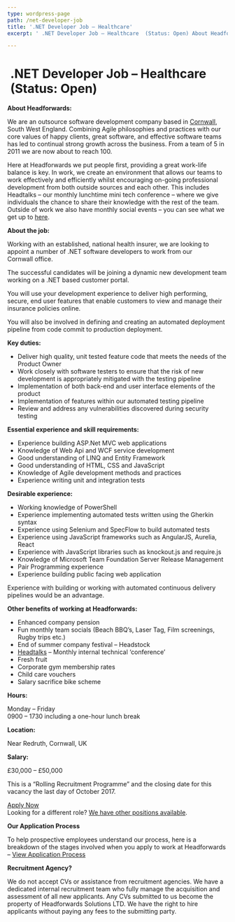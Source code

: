 ```yaml
---
type: wordpress-page
path: /net-developer-job
title: '.NET Developer Job – Healthcare'
excerpt: ' .NET Developer Job – Healthcare  (Status: Open) About Headforwards: We are an outsource software development company based in Cornwall, South West England. Combining Agile philosophies and practices with our core values of happy clients, great software, and effective software teams has led to continual strong growth across the business. From a team of 5 in 2011 we are …'

---
```

 .NET Developer Job – Healthcare  (Status: Open)
================================================

**About Headforwards:**

We are an outsource software development company based in [Cornwall](https://www.visitcornwall.com/), South West England. Combining Agile philosophies and practices with our core values of happy clients, great software, and effective software teams has led to continual strong growth across the business. From a team of 5 in 2011 we are now about to reach 100.

Here at Headforwards we put people first, providing a great work-life balance is key. In work, we create an environment that allows our teams to work effectively and efficiently whilst encouraging on-going professional development from both outside sources and each other. This includes Headtalks – our monthly lunchtime mini tech conference – where we give individuals the chance to share their knowledge with the rest of the team. Outside of work we also have monthly social events – you can see what we get up to [here](https://www.headforwards.com/category/team-adventures/).

**About the job:**

Working with an established, national health insurer, we are looking to appoint a number of .NET software developers to work from our Cornwall office.

The successful candidates will be joining a dynamic new development team working on a .NET based customer portal.

You will use your development experience to deliver high performing, secure, end user features that enable customers to view and manage their insurance policies online.

You will also be involved in defining and creating an automated deployment pipeline from code commit to production deployment.

**Key duties:**

*   Deliver high quality, unit tested feature code that meets the needs of the Product Owner
*   Work closely with software testers to ensure that the risk of new development is appropriately mitigated with the testing pipeline
*   Implementation of both back-end and user interface elements of the product
*   Implementation of features within our automated testing pipeline
*   Review and address any vulnerabilities discovered during security testing

**Essential experience and skill requirements:**

*   Experience building ASP.Net MVC web applications
*   Knowledge of Web Api and WCF service development
*   Good understanding of LINQ and Entity Framework
*   Good understanding of HTML, CSS and JavaScript
*   Knowledge of Agile development methods and practices
*   Experience writing unit and integration tests

**Desirable experience:**

*   Working knowledge of PowerShell
*   Experience implementing automated tests written using the Gherkin syntax
*   Experience using Selenium and SpecFlow to build automated tests
*   Experience using JavaScript frameworks such as AngularJS, Aurelia, React
*   Experience with JavaScript libraries such as knockout.js and require.js
*   Knowledge of Microsoft Team Foundation Server Release Management
*   Pair Programming experience
*   Experience building public facing web application

Experience with building or working with automated continuous delivery pipelines would be an advantage.

**Other benefits of working at Headforwards:**

*   Enhanced company pension
*   Fun monthly team socials (Beach BBQ’s, Laser Tag, Film screenings, Rugby trips etc.)
*   End of summer company festival – Headstock
*   [Headtalks](https://www.headforwards.com/headtalks/) – Monthly internal technical ‘conference’
*   Fresh fruit
*   Corporate gym membership rates
*   Child care vouchers
*   Salary sacrifice bike scheme

**Hours:**

Monday – Friday  
0900 – 1730 including a one-hour lunch break

**Location:**

Near Redruth, Cornwall, UK

**Salary:**

£30,000 – £50,000

This is a “Rolling Recruitment Programme” and the closing date for this vacancy the last day of October 2017.

[Apply Now](https://www.headforwards.com/careers/#vacancies)  
Looking for a different role? [We have other positions available](https://www.headforwards.com/careers/).

**Our Application Process**

To help prospective employees understand our process, here is a breakdown of the stages involved when you apply to work at Headforwards – [View Application Process](https://www.headforwards.com/applying-to-work-at-headforwards/)

**Recruitment Agency?**

We do not accept CVs or assistance from recruitment agencies. We have a dedicated internal recruitment team who fully manage the acquisition and assessment of all new applicants. Any CVs submitted to us become the property of Headforwards Solutions LTD. We have the right to hire applicants without paying any fees to the submitting party.
